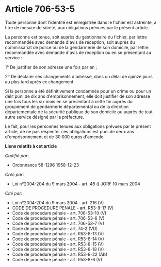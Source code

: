# Article 706-53-5

Toute personne dont l'identité est enregistrée dans le fichier est astreinte, à titre de mesure de sûreté, aux obligations
prévues par le présent article.

La personne est tenue, soit auprès du gestionnaire du fichier, par lettre recommandée avec demande d'avis de réception, soit
auprès du commissariat de police ou de la gendarmerie de son domicile, par lettre recommandée avec demande d'avis de
réception ou en se présentant au service :

1° De justifier de son adresse une fois par an ;

2° De déclarer ses changements d'adresse, dans un délai de quinze jours au plus tard après ce changement.

Si la personne a été définitivement condamnée pour un crime ou pour un délit puni de dix ans d'emprisonnement, elle doit
justifier de son adresse une fois tous les six mois en se présentant à cette fin auprès du groupement de gendarmerie
départemental ou de la direction départementale de la sécurité publique de son domicile ou auprès de tout autre service
désigné par la préfecture.

Le fait, pour les personnes tenues aux obligations prévues par le présent article, de ne pas respecter ces obligations est
puni de deux ans d'emprisonnement et de 30 000 euros d'amende.

**Liens relatifs à cet article**

_Codifié par_:

  - Ordonnance 58-1296 1958-12-23

_Créé par_:

  - Loi n°2004-204 du 9 mars 2004 - art. 48 () JORF 10 mars 2004

_Cité par_:

  - Loi n°2004-204 du 9 mars 2004 - art. 216 (V)
  - CODE DE PROCEDURE PENALE - art. R53-8-17 (V)
  - Code de procédure pénale - art. 706-53-10 (V)
  - Code de procédure pénale - art. 706-53-6 (V)
  - Code de procédure pénale - art. 706-53-7 (V)
  - Code de procédure pénale - art. 74-2 (VD)
  - Code de procédure pénale - art. R53-8-13 (V)
  - Code de procédure pénale - art. R53-8-14 (V)
  - Code de procédure pénale - art. R53-8-15 (V)
  - Code de procédure pénale - art. R53-8-18 (V)
  - Code de procédure pénale - art. R53-8-22 (Ab)
  - Code de procédure pénale - art. R53-8-6 (V)

